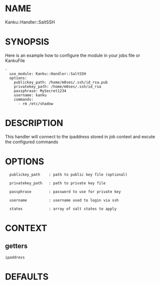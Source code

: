 # NAME

Kanku::Handler::SaltSSH

# SYNOPSIS

Here is an example how to configure the module in your jobs file or KankuFile

    -
      use_module: Kanku::Handler::SaltSSH
      options:
        publickey_path: /home/m0ses/.ssh/id_rsa.pub
        privatekey_path: /home/m0ses/.ssh/id_rsa
        passphrase: MySecret1234
        username: kanku
        commands:
          - rm /etc/shadow

# DESCRIPTION

This handler will connect to the ipaddress stored in job context and excute the configured commands

# OPTIONS

      publickey_path    : path to public key file (optional)

      privatekey_path   : path to private key file

      passphrase        : password to use for private key

      username          : username used to login via ssh

      states            : array of salt states to apply

# CONTEXT

## getters

    ipaddress

# DEFAULTS
